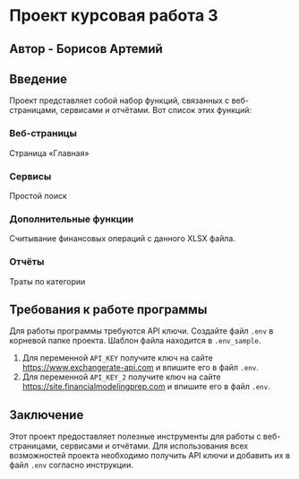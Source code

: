 # Проект курсовая работа 3 

## Автор - Борисов Артемий

## Введение

Проект представляет собой набор функций, связанных с веб-страницами, сервисами и отчётами. Вот список этих функций:

### Веб-страницы

Страница «Главная»

### Сервисы

Простой поиск

### Дополнительные функции

Считывание финансовых операций с данного XLSX файла.

### Отчёты

Траты по категории

## Требования к работе программы

Для работы программы требуются API ключи. Создайте файл `.env` в корневой папке проекта. Шаблон файла находится
в ``.env_sample``.

1. Для переменной `API_KEY` получите ключ на сайте https://www.exchangerate-api.com и впишите его в файл `.env`.
2. Для переменной `API_KEY_2` получите ключ на сайте https://site.financialmodelingprep.com и впишите его в файл `.env`.

## Заключение

Этот проект предоставляет полезные инструменты для работы с веб-страницами, сервисами и отчётами. Для использования всех
возможностей проекта необходимо получить API ключи и добавить их в файл `.env` согласно инструкции.